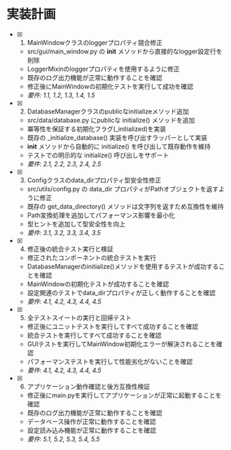 # 実装計画

- [x] 1. MainWindowクラスのloggerプロパティ競合修正
  - src/gui/main_window.py の __init__ メソッドから直接的なlogger設定行を削除
  - LoggerMixinのloggerプロパティを使用するように修正
  - 既存のログ出力機能が正常に動作することを確認
  - 修正後にMainWindowの初期化テストを実行して成功を確認
  - _要件: 1.1, 1.2, 1.3, 1.4, 1.5_

- [x] 2. DatabaseManagerクラスのpublicなinitializeメソッド追加
  - src/data/database.py にpublicな initialize() メソッドを追加
  - 冪等性を保証する初期化フラグ(_initialized)を実装
  - 既存の _initialize_database() 実装を呼び出すラッパーとして実装
  - __init__ メソッドから自動的に initialize() を呼び出して既存動作を維持
  - テストでの明示的な initialize() 呼び出しをサポート
  - _要件: 2.1, 2.2, 2.3, 2.4, 2.5_

- [x] 3. Configクラスのdata_dirプロパティ型安全性修正
  - src/utils/config.py の data_dir プロパティがPathオブジェクトを返すように修正
  - 既存の get_data_directory() メソッドは文字列を返すため互換性を維持
  - Path変換処理を追加してパフォーマンス影響を最小化
  - 型ヒントを追加して型安全性を向上
  - _要件: 3.1, 3.2, 3.3, 3.4, 3.5_

- [x] 4. 修正後の統合テスト実行と検証
  - 修正されたコンポーネントの統合テストを実行
  - DatabaseManagerのinitialize()メソッドを使用するテストが成功することを確認
  - MainWindowの初期化テストが成功することを確認
  - 設定関連のテストでdata_dirプロパティが正しく動作することを確認
  - _要件: 4.1, 4.2, 4.3, 4.4, 4.5_

- [x] 5. 全テストスイートの実行と回帰テスト
  - 修正後にユニットテストを実行してすべて成功することを確認
  - 統合テストを実行してすべて成功することを確認
  - GUIテストを実行してMainWindow初期化エラーが解決されることを確認
  - パフォーマンステストを実行して性能劣化がないことを確認
  - _要件: 4.1, 4.2, 4.3, 4.4, 4.5_

- [x] 6. アプリケーション動作確認と後方互換性検証
  - 修正後にmain.pyを実行してアプリケーションが正常に起動することを確認
  - 既存のログ出力機能が正常に動作することを確認
  - データベース操作が正常に動作することを確認
  - 設定読み込み機能が正常に動作することを確認
  - _要件: 5.1, 5.2, 5.3, 5.4, 5.5_